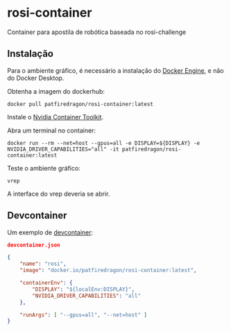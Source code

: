# rosi-container
Container para apostila de robótica baseada no rosi-challenge

## Instalação
Para o ambiente gráfico, é necessário a instalação do [Docker Engine](https://docs.docker.com/engine/install/), e não do Docker Desktop.

Obtenha a imagem do dockerhub:

`docker pull patfiredragon/rosi-container:latest`

Instale o [Nvidia Container Toolkit](https://docs.nvidia.com/datacenter/cloud-native/container-toolkit/install-guide.html).

Abra um terminal no container:

`docker run --rm --net=host --gpus=all -e DISPLAY=${DISPLAY} -e NVIDIA_DRIVER_CAPABILITIES="all" -it patfiredragon/rosi-container:latest`

Teste o ambiente gráfico:

`vrep`

A interface do vrep deveria se abrir.

## Devcontainer
Um exemplo de [devcontainer](https://code.visualstudio.com/docs/devcontainers/containers):

```json
devcontainer.json

{
    "name": "rosi",
    "image": "docker.io/patfiredragon/rosi-container:latest",

    "containerEnv": {
        "DISPLAY": "${localEnv:DISPLAY}",
        "NVIDIA_DRIVER_CAPABILITIES": "all"
    },

    "runArgs": [ "--gpus=all", "--net=host" ]
}
```



